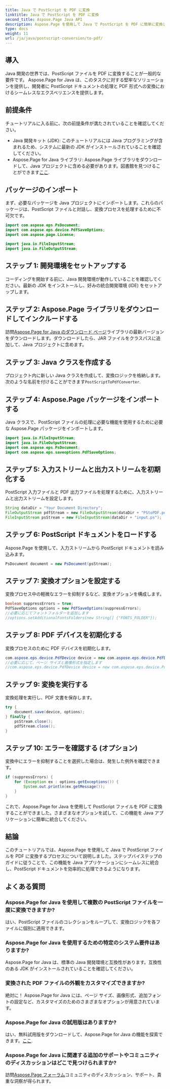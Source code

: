 ```yaml
---
title: Java で PostScript を PDF に変換
linktitle: Java で PostScript を PDF に変換
second_title: Aspose.Page Java API
description: Aspose.Page を使用して Java で PostScript を PDF に簡単に変換します。シームレスな統合については、ステップバイステップのガイドに従ってください。今すぐAspose.Pageをダウンロードしてください!
type: docs
weight: 11
url: /ja/java/postscript-conversion/to-pdf/
---
```

## 導入
Java 開発の世界では、PostScript ファイルを PDF に変換することが一般的な要件です。 Aspose.Page for Java は、このタスクに対する堅牢なソリューションを提供し、開発者に PostScript ドキュメントの処理と PDF 形式への変換におけるシームレスなエクスペリエンスを提供します。
## 前提条件
チュートリアルに入る前に、次の前提条件が満たされていることを確認してください。
- Java 開発キット (JDK): このチュートリアルには Java プログラミングが含まれるため、システムに最新の JDK がインストールされていることを確認してください。
-  Aspose.Page for Java ライブラリ: Aspose.Page ライブラリをダウンロードして、Java プロジェクトに含める必要があります。図書館を見つけることができます[ここ](https://releases.aspose.com/page/java/).
## パッケージのインポート
まず、必要なパッケージを Java プロジェクトにインポートします。これらのパッケージは、PostScript ファイルと対話し、変換プロセスを処理するために不可欠です。
```java
import com.aspose.eps.PsDocument;
import com.aspose.eps.device.PdfSaveOptions;
import com.aspose.page.License;

import java.io.FileInputStream;
import java.io.FileOutputStream;
```
## ステップ 1: 開発環境をセットアップする
コーディングを開始する前に、Java 開発環境が動作していることを確認してください。最新の JDK をインストールし、好みの統合開発環境 (IDE) をセットアップします。
## ステップ 2: Aspose.Page ライブラリをダウンロードしてインクルードする
訪問[Aspose.Page for Java のダウンロード ページ](https://releases.aspose.com/page/java/)ライブラリの最新バージョンをダウンロードします。ダウンロードしたら、JAR ファイルをクラスパスに追加して、Java プロジェクトに含めます。
## ステップ 3: Java クラスを作成する
プロジェクト内に新しい Java クラスを作成して、変換ロジックを格納します。次のような名前を付けることができます`PostScriptToPdfConverter`.
## ステップ 4: Aspose.Page パッケージをインポートする
Java クラスで、PostScript ファイルの処理に必要な機能を使用するために必要な Aspose.Page パッケージをインポートします。
```java
import java.io.FileInputStream;
import java.io.FileOutputStream;
import com.aspose.eps.PsDocument;
import com.aspose.eps.saveoptions.PdfSaveOptions;
```
## ステップ 5: 入力ストリームと出力ストリームを初期化する
PostScript 入力ファイルと PDF 出力ファイルを処理するために、入力ストリームと出力ストリームを設定します。
```java
String dataDir = "Your Document Directory";
FileOutputStream pdfStream = new FileOutputStream(dataDir + "PStoPDF.pdf");
FileInputStream psStream = new FileInputStream(dataDir + "input.ps");
```
## ステップ 6: PostScript ドキュメントをロードする
Aspose.Page を使用して、入力ストリームから PostScript ドキュメントを読み込みます。
```java
PsDocument document = new PsDocument(psStream);
```
## ステップ 7: 変換オプションを設定する
変換プロセス中の軽微なエラーを抑制するなど、変換オプションを構成します。
```java
boolean suppressErrors = true;
PdfSaveOptions options = new PdfSaveOptions(suppressErrors);
//必要に応じてフォントフォルダーを追加します
//options.setAdditionalFontsFolders(new String[] {"FONTS_FOLDER"});
```
## ステップ 8: PDF デバイスを初期化する
変換プロセスのために PDF デバイスを初期化します。
```java
com.aspose.eps.device.PdfDevice device = new com.aspose.eps.device.PdfDevice(pdfStream);
//必要に応じて、ページ サイズと画像形式を指定します
//com.aspose.eps.device.PdfDevice device = new com.aspose.eps.device.PdfDevice(pdfStream, new Dimension(595, 842));
```
## ステップ 9: 変換を実行する
変換処理を実行し、PDF 文書を保存します。
```java
try {
    document.save(device, options);
} finally {
    psStream.close();
    pdfStream.close();
}
```
## ステップ 10: エラーを確認する (オプション)
変換中にエラーを抑制することを選択した場合は、発生した例外を確認できます。
```java
if (suppressErrors) {
    for (Exception ex : options.getExceptions()) {
        System.out.println(ex.getMessage());
    }
}
```
これで、Aspose.Page for Java を使用して PostScript ファイルを PDF に変換することができました。さまざまなオプションを試して、この機能を Java アプリケーションに簡単に統合してください。
## 結論
このチュートリアルでは、Aspose.Page を使用して Java で PostScript ファイルを PDF に変換するプロセスについて説明しました。ステップバイステップのガイドに従うことで、この機能を Java アプリケーションにシームレスに統合し、PostScript ドキュメントを効率的に処理できるようになります。

## よくある質問
### Aspose.Page for Java を使用して複数の PostScript ファイルを一度に変換できますか?
はい、PostScript ファイルのコレクションをループして、変換ロジックを各ファイルに個別に適用できます。
### Aspose.Page for Java を使用するための特定のシステム要件はありますか?
Aspose.Page for Java は、標準の Java 開発環境と互換性があります。互換性のある JDK がインストールされていることを確認してください。
### 変換された PDF ファイルの外観をカスタマイズできますか?
絶対に！ Aspose.Page for Java には、ページ サイズ、画像形式、追加フォントの設定など、カスタマイズのためのさまざまなオプションが用意されています。
### Aspose.Page for Java の試用版はありますか?
はい、無料試用版をダウンロードして、Aspose.Page for Java の機能を探索できます。[ここ](https://releases.aspose.com/).
### Aspose.Page for Java に関連する追加のサポートやコミュニティのディスカッションはどこで見つけられますか?
訪問[Aspose.Page フォーラム](https://forum.aspose.com/c/page/39)コミュニティのディスカッション、サポート、貴重な洞察が得られます。